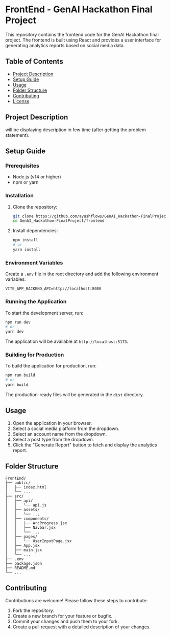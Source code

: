 # FrontEnd - GenAI Hackathon Final Project

This repository contains the frontend code for the GenAI Hackathon final project. The frontend is built using React and provides a user interface for generating analytics reports based on social media data.

## Table of Contents

- [Project Description](#project-description)
- [Setup Guide](#setup-guide)
- [Usage](#usage)
- [Folder Structure](#folder-structure)
- [Contributing](#contributing)
- [License](#license)

## Project Description

will be displaying description in few time (after getting the problem statement).


## Setup Guide

### Prerequisites

- Node.js (v14 or higher)
- npm or yarn

### Installation

1. Clone the repository:

   ```bash
   git clone https://github.com/ayushflows/GenAI_Hackathon-FinalProject
   cd GenAI_Hackathon-FinalProject/frontend
   ```

2. Install dependencies:

   ```bash
   npm install
   # or
   yarn install
   ```

### Environment Variables

Create a `.env` file in the root directory and add the following environment variables:

```
VITE_APP_BACKEND_API=http://localhost:8080
```

### Running the Application

To start the development server, run:

```bash
npm run dev
# or
yarn dev
```

The application will be available at `http://localhost:5173`.

### Building for Production

To build the application for production, run:

```bash
npm run build
# or
yarn build
```

The production-ready files will be generated in the `dist` directory.

## Usage

1. Open the application in your browser.
2. Select a social media platform from the dropdown.
3. Select an account name from the dropdown.
4. Select a post type from the dropdown.
5. Click the "Generate Report" button to fetch and display the analytics report.

## Folder Structure

```
FrontEnd/
├── public/
│   ├── index.html
│   └── ...
├── src/
│   ├── api/
│   │   └── api.js
│   ├── assets/
│   │   └── ...
│   ├── components/
│   │   ├── ArcProgress.jsx
│   │   ├── Navbar.jsx
│   │   └── ...
│   ├── pages/
│   │   └── UserInputPage.jsx
│   ├── App.jsx
│   ├── main.jsx
│   └── ...
├── .env
├── package.json
├── README.md
└── ...
```

## Contributing

Contributions are welcome! Please follow these steps to contribute:

1. Fork the repository.
2. Create a new branch for your feature or bugfix.
3. Commit your changes and push them to your fork.
4. Create a pull request with a detailed description of your changes.
